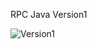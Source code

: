 RPC Java Version1

![Version1](https://github.com/user-attachments/assets/f00e9904-6cd1-4e88-b225-3e4b04f2c673)
